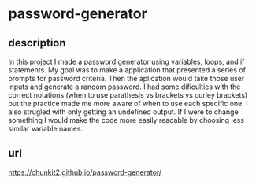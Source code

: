 # password-generator
## description
In this project I made a password generator using variables, loops, and if statements. My goal was to make a application that presented a series of prompts for password criteria. Then the aplication would take those user inputs and generate a random password. I had some dificulties with the correct notations (when to use parathesis vs brackets vs curley brackets) but the practice made me more aware of when to use each specific one. I also strugled with only getting an undefined output. If I were to change something I would make the code more easily readable by choosing less similar variable names. 

## url
https://chunkit2.github.io/password-generator/